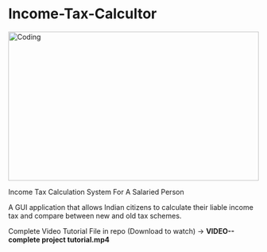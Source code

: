 # Income-Tax-Calcultor
<img align="center" alt="Coding" width="100%" height="300" src="https://i.postimg.cc/mrNbgMht/front.gif">

Income Tax Calculation System For A Salaried Person

A GUI application that allows Indian citizens to calculate their liable income tax and compare between new and old tax schemes. 

Complete Video Tutorial File in repo (Download to watch) -> **VIDEO--complete project tutorial.mp4**
